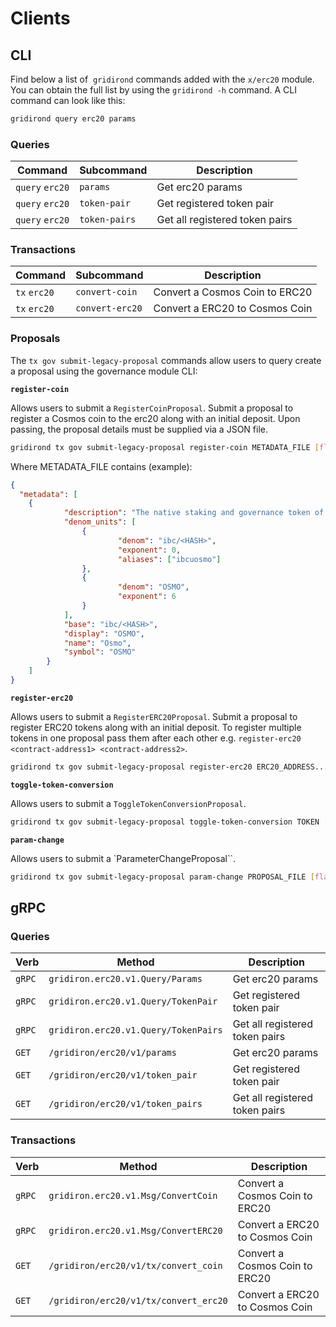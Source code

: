 <!--
order: 8
-->

# Clients

## CLI

Find below a list of  `gridirond` commands added with the  `x/erc20` module. You can obtain the full list by using the `gridirond -h` command. A CLI command can look like this:

```bash
gridirond query erc20 params
```

### Queries

| Command         | Subcommand    | Description                    |
| --------------- | ------------- | ------------------------------ |
| `query` `erc20` | `params`      | Get erc20 params               |
| `query` `erc20` | `token-pair`  | Get registered token pair      |
| `query` `erc20` | `token-pairs` | Get all registered token pairs |

### Transactions

| Command      | Subcommand      | Description                    |
| ------------ | --------------- | ------------------------------ |
| `tx` `erc20` | `convert-coin`  | Convert a Cosmos Coin to ERC20 |
| `tx` `erc20` | `convert-erc20` | Convert a ERC20 to Cosmos Coin |

### Proposals

The `tx gov submit-legacy-proposal` commands allow users to query create a proposal using the governance module CLI:

**`register-coin`**

Allows users to submit a `RegisterCoinProposal`. Submit a proposal to register a Cosmos coin to the erc20 along with an initial deposit. Upon passing, the proposal details must be supplied via a JSON file.

```bash
gridirond tx gov submit-legacy-proposal register-coin METADATA_FILE [flags]
```

Where METADATA_FILE contains (example):

```json
{
  "metadata": [
    {
			"description": "The native staking and governance token of the Osmosis chain",
			"denom_units": [
				{
						"denom": "ibc/<HASH>",
						"exponent": 0,
						"aliases": ["ibcuosmo"]
				},
				{
						"denom": "OSMO",
						"exponent": 6
				}
			],
			"base": "ibc/<HASH>",
			"display": "OSMO",
			"name": "Osmo",
			"symbol": "OSMO"
		}
	]
}
```

**`register-erc20`**

Allows users to submit a `RegisterERC20Proposal`. Submit a proposal to register ERC20 tokens along with an initial deposit. To register multiple tokens in one proposal pass them after each other e.g. `register-erc20 <contract-address1> <contract-address2>`.

```bash
gridirond tx gov submit-legacy-proposal register-erc20 ERC20_ADDRESS... [flags]
```

**`toggle-token-conversion`**

Allows users to submit a `ToggleTokenConversionProposal`.

```bash
gridirond tx gov submit-legacy-proposal toggle-token-conversion TOKEN [flags]
```

**`param-change`**

Allows users to submit a `ParameterChangeProposal``.

```bash
gridirond tx gov submit-legacy-proposal param-change PROPOSAL_FILE [flags]
```

## gRPC

### Queries

| Verb   | Method                            | Description                    |
| ------ | --------------------------------- | ------------------------------ |
| `gRPC` | `gridiron.erc20.v1.Query/Params`     | Get erc20 params               |
| `gRPC` | `gridiron.erc20.v1.Query/TokenPair`  | Get registered token pair      |
| `gRPC` | `gridiron.erc20.v1.Query/TokenPairs` | Get all registered token pairs |
| `GET`  | `/gridiron/erc20/v1/params`          | Get erc20 params               |
| `GET`  | `/gridiron/erc20/v1/token_pair`      | Get registered token pair      |
| `GET`  | `/gridiron/erc20/v1/token_pairs`     | Get all registered token pairs |

### Transactions

| Verb   | Method                             | Description                    |
| ------ | ---------------------------------- | ------------------------------ |
| `gRPC` | `gridiron.erc20.v1.Msg/ConvertCoin`   | Convert a Cosmos Coin to ERC20 |
| `gRPC` | `gridiron.erc20.v1.Msg/ConvertERC20`  | Convert a ERC20 to Cosmos Coin |
| `GET`  | `/gridiron/erc20/v1/tx/convert_coin`  | Convert a Cosmos Coin to ERC20 |
| `GET`  | `/gridiron/erc20/v1/tx/convert_erc20` | Convert a ERC20 to Cosmos Coin |
